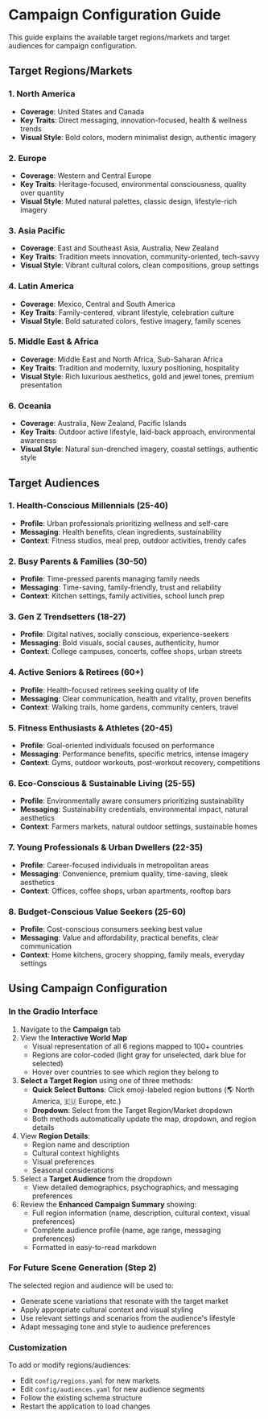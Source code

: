 # Campaign Configuration Guide

This guide explains the available target regions/markets and target audiences for campaign configuration.

## Target Regions/Markets

### 1. North America
- **Coverage**: United States and Canada
- **Key Traits**: Direct messaging, innovation-focused, health & wellness trends
- **Visual Style**: Bold colors, modern minimalist design, authentic imagery

### 2. Europe
- **Coverage**: Western and Central Europe
- **Key Traits**: Heritage-focused, environmental consciousness, quality over quantity
- **Visual Style**: Muted natural palettes, classic design, lifestyle-rich imagery

### 3. Asia Pacific
- **Coverage**: East and Southeast Asia, Australia, New Zealand
- **Key Traits**: Tradition meets innovation, community-oriented, tech-savvy
- **Visual Style**: Vibrant cultural colors, clean compositions, group settings

### 4. Latin America
- **Coverage**: Mexico, Central and South America
- **Key Traits**: Family-centered, vibrant lifestyle, celebration culture
- **Visual Style**: Bold saturated colors, festive imagery, family scenes

### 5. Middle East & Africa
- **Coverage**: Middle East and North Africa, Sub-Saharan Africa
- **Key Traits**: Tradition and modernity, luxury positioning, hospitality
- **Visual Style**: Rich luxurious aesthetics, gold and jewel tones, premium presentation

### 6. Oceania
- **Coverage**: Australia, New Zealand, Pacific Islands
- **Key Traits**: Outdoor active lifestyle, laid-back approach, environmental awareness
- **Visual Style**: Natural sun-drenched imagery, coastal settings, authentic style

## Target Audiences

### 1. Health-Conscious Millennials (25-40)
- **Profile**: Urban professionals prioritizing wellness and self-care
- **Messaging**: Health benefits, clean ingredients, sustainability
- **Context**: Fitness studios, meal prep, outdoor activities, trendy cafes

### 2. Busy Parents & Families (30-50)
- **Profile**: Time-pressed parents managing family needs
- **Messaging**: Time-saving, family-friendly, trust and reliability
- **Context**: Kitchen settings, family activities, school lunch prep

### 3. Gen Z Trendsetters (18-27)
- **Profile**: Digital natives, socially conscious, experience-seekers
- **Messaging**: Bold visuals, social causes, authenticity, humor
- **Context**: College campuses, concerts, coffee shops, urban streets

### 4. Active Seniors & Retirees (60+)
- **Profile**: Health-focused retirees seeking quality of life
- **Messaging**: Clear communication, health and vitality, proven benefits
- **Context**: Walking trails, home gardens, community centers, travel

### 5. Fitness Enthusiasts & Athletes (20-45)
- **Profile**: Goal-oriented individuals focused on performance
- **Messaging**: Performance benefits, specific metrics, intense imagery
- **Context**: Gyms, outdoor workouts, post-workout recovery, competitions

### 6. Eco-Conscious & Sustainable Living (25-55)
- **Profile**: Environmentally aware consumers prioritizing sustainability
- **Messaging**: Sustainability credentials, environmental impact, natural aesthetics
- **Context**: Farmers markets, natural outdoor settings, sustainable homes

### 7. Young Professionals & Urban Dwellers (22-35)
- **Profile**: Career-focused individuals in metropolitan areas
- **Messaging**: Convenience, premium quality, time-saving, sleek aesthetics
- **Context**: Offices, coffee shops, urban apartments, rooftop bars

### 8. Budget-Conscious Value Seekers (25-60)
- **Profile**: Cost-conscious consumers seeking best value
- **Messaging**: Value and affordability, practical benefits, clear communication
- **Context**: Home kitchens, grocery shopping, family meals, everyday settings

## Using Campaign Configuration

### In the Gradio Interface

1. Navigate to the **Campaign** tab
2. View the **Interactive World Map**
   - Visual representation of all 6 regions mapped to 100+ countries
   - Regions are color-coded (light gray for unselected, dark blue for selected)
   - Hover over countries to see which region they belong to
3. **Select a Target Region** using one of three methods:
   - **Quick Select Buttons**: Click emoji-labeled region buttons (🌎 North America, 🇪🇺 Europe, etc.)
   - **Dropdown**: Select from the Target Region/Market dropdown
   - Both methods automatically update the map, dropdown, and region details
4. View **Region Details**:
   - Region name and description
   - Cultural context highlights
   - Visual preferences
   - Seasonal considerations
5. Select a **Target Audience** from the dropdown
   - View detailed demographics, psychographics, and messaging preferences
6. Review the **Enhanced Campaign Summary** showing:
   - Full region information (name, description, cultural context, visual preferences)
   - Complete audience profile (name, age range, messaging preferences)
   - Formatted in easy-to-read markdown

### For Future Scene Generation (Step 2)

The selected region and audience will be used to:
- Generate scene variations that resonate with the target market
- Apply appropriate cultural context and visual styling
- Use relevant settings and scenarios from the audience's lifestyle
- Adapt messaging tone and style to audience preferences

### Customization

To add or modify regions/audiences:
- Edit `config/regions.yaml` for new markets
- Edit `config/audiences.yaml` for new audience segments
- Follow the existing schema structure
- Restart the application to load changes
